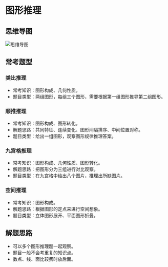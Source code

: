 # 图形推理

## 思维导图

![思维导图](/assets/images/图形推理.png)

## 常考题型

### 类比推理

* 常考知识：图形构成、几何性质。
* 题目类型：两组图形，每组三个图形，需要根据第一组图形推导第二组图形。

### 顺推推理

* 常考知识：图形构成、图形转化。
* 解题思路：共同特征、连续变化、图形间隔排序、中间位置对称。
* 题目类型：给出一组图形，观察图形规律推理答案。

### 九宫格推理

* 常考知识：图形构成、几何性质、图形转化。
* 解题思路：把图形分为三组进行对比观察。
* 题目类型：在九宫格中给出八个图片，推理出所缺图片。

### 空间推理

* 常考知识：图形构成。
* 解题思路：根据图形的定点来进行空间想象。
* 题目类型：立体图形展开、平面图形折叠。

## 解题思路

* 可以多个图形推理题一起观察。
* 题目一般不会考重复的知识点。
* 数点、线、面比较费时放后面。
